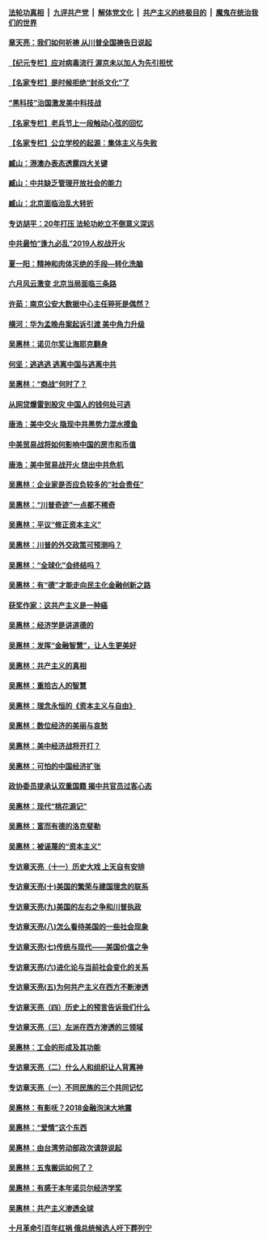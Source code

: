 ####  [法轮功真相](../../../../basic/blob/master/README.md?t=06212031) &nbsp;|&nbsp; [九评共产党](../../../../9ping.md/blob/master/README.md?t=06212031) &nbsp;|&nbsp; [解体党文化](../../../../jtdwh.md/blob/master/README.md?t=06212031)  &nbsp;|&nbsp; [共产主义的终极目的](../../../../gczydzjmd.md/blob/master/README.md?t=06212031) &nbsp;|&nbsp; [魔鬼在统治我们的世界](../../../../mgztzwmdsj.md/blob/master/README.md?t=06212031) 

#### [章天亮：我们如何祈祷 从川普全国祷告日说起](../pages/nsc423/n11944627.md?t=06212031) 

#### [【纪元专栏】应对病毒流行 渥京未以加人为先引担忧](../pages/nsc423/n11875714.md?t=06212031) 

#### [【名家专栏】是时候拒绝“封杀文化”了](../pages/nsc423/n11814093.md?t=06212031) 

#### [“黑科技”治国激发美中科技战](../pages/nsc423/n11638056.md?t=06212031) 

#### [【名家专栏】老兵节上一段触动心弦的回忆](../pages/nsc423/n11646016.md?t=06212031) 

#### [【名家专栏】公立学校的起源：集体主义与失败](../pages/nsc423/n11601833.md?t=06212031) 

#### [臧山：港澳办表态透露四大关键](../pages/nsc423/n11421628.md?t=06212031) 

#### [臧山：中共缺乏管理开放社会的能力](../pages/nsc423/n11407457.md?t=06212031) 

#### [臧山：北京面临治乱大转折](../pages/nsc423/n11406895.md?t=06212031) 

#### [专访胡平：20年打压 法轮功屹立不倒意义深远](../pages/nsc423/n11398800.md?t=06212031) 

#### [中共最怕“逢九必乱”2019人权战开火](../pages/nsc423/n11385248.md?t=06212031) 

#### [夏一阳：精神和肉体灭绝的手段—转化洗脑](../pages/nsc423/n11368250.md?t=06212031) 

#### [六月风云激变 北京当局面临三条路](../pages/nsc423/n11313668.md?t=06212031) 

#### [许茹：南京公安大数据中心主任猝死是偶然？](../pages/nsc423/n11064744.md?t=06212031) 

#### [横河：华为孟晚舟案起诉引渡 美中角力升级](../pages/nsc423/n11027230.md?t=06212031) 

#### [吴惠林：诺贝尔奖让海耶克翻身](../pages/nsc423/n10890049.md?t=06212031) 

#### [何坚：逃逃逃 逃离中国与逃离中共](../pages/nsc423/n10592891.md?t=06212031) 

#### [吴惠林：“商战”何时了？](../pages/nsc423/n10573558.md?t=06212031) 

#### [从网贷爆雷到股灾 中国人的钱何处可逃](../pages/nsc423/n10572800.md?t=06212031) 

#### [唐浩：美中交火 隐现中共黑势力混水摸鱼](../pages/nsc423/n10544040.md?t=06212031) 

#### [中美贸易战将如何影响中国的房市和币值](../pages/nsc423/n10543697.md?t=06212031) 

#### [唐浩：美中贸易战开火 烧出中共危机](../pages/nsc423/n10540126.md?t=06212031) 

#### [吴惠林：企业家是否应负较多的“社会责任”](../pages/nsc423/n10535022.md?t=06212031) 

#### [吴惠林：“川普奇迹”一点都不稀奇](../pages/nsc423/n10512808.md?t=06212031) 

#### [吴惠林：平议“修正资本主义”](../pages/nsc423/n10495724.md?t=06212031) 

#### [吴惠林：川普的外交政策可预测吗？](../pages/nsc423/n10462387.md?t=06212031) 

#### [吴惠林：“全球化”会终结吗？](../pages/nsc423/n10452838.md?t=06212031) 

#### [吴惠林：有“德”才能走向民主化金融创新之路](../pages/nsc423/n10432292.md?t=06212031) 

#### [获奖作家：这共产主义是一种癌](../pages/nsc423/n10431541.md?t=06212031) 

#### [吴惠林：经济学是讲道德的](../pages/nsc423/n10398014.md?t=06212031) 

#### [吴惠林：发挥“金融智慧”，让人生更美好](../pages/nsc423/n10375019.md?t=06212031) 

#### [吴惠林：共产主义的真相](../pages/nsc423/n10351394.md?t=06212031) 

#### [吴惠林：重拾古人的智慧](../pages/nsc423/n10337691.md?t=06212031) 

#### [吴惠林：理念永恒的《资本主义与自由》](../pages/nsc423/n10316274.md?t=06212031) 

#### [吴惠林：数位经济的美丽与哀愁](../pages/nsc423/n10292946.md?t=06212031) 

#### [吴惠林：美中经济战将开打？](../pages/nsc423/n10258825.md?t=06212031) 

#### [吴惠林：可怕的中国经济扩张](../pages/nsc423/n10219147.md?t=06212031) 

#### [政协委员提承认双重国籍 揭中共官员过客心态](../pages/nsc423/n10208809.md?t=06212031) 

#### [吴惠林：现代“桃花源记”](../pages/nsc423/n10185234.md?t=06212031) 

#### [吴惠林：富而有德的洛克斐勒](../pages/nsc423/n10142264.md?t=06212031) 

#### [吴惠林：被诬蔑的“资本主义”](../pages/nsc423/n10124816.md?t=06212031) 

#### [专访章天亮（十一）历史大戏 上天自有安排](../pages/nsc423/n10094905.md?t=06212031) 

#### [专访章天亮(十)美国的繁荣与建国理念的联系](../pages/nsc423/n10094899.md?t=06212031) 

#### [专访章天亮(九)美国的左右之争和川普执政](../pages/nsc423/n10094889.md?t=06212031) 

#### [专访章天亮(八)怎么看待美国的一些社会现象](../pages/nsc423/n10094857.md?t=06212031) 

#### [专访章天亮(七)传统与现代——美国价值之争](../pages/nsc423/n10093140.md?t=06212031) 

#### [专访章天亮(六)进化论与当前社会变化的关系](../pages/nsc423/n10092036.md?t=06212031) 

#### [专访章天亮(五)为何共产主义在西方不断渗透](../pages/nsc423/n10083620.md?t=06212031) 

#### [专访章天亮（四）历史上的预言告诉我们什么](../pages/nsc423/n10083606.md?t=06212031) 

#### [专访章天亮（三）左派在西方渗透的三领域](../pages/nsc423/n10081115.md?t=06212031) 

#### [吴惠林：工会的形成及其功能](../pages/nsc423/n10080633.md?t=06212031) 

#### [专访章天亮（二）什么人和组织让人背离神](../pages/nsc423/n10076637.md?t=06212031) 

#### [专访章天亮（一）不同民族的三个共同记忆](../pages/nsc423/n10074188.md?t=06212031) 

#### [吴惠林：有影呒？2018金融泡沫大地震](../pages/nsc423/n10040534.md?t=06212031) 

#### [吴惠林：“爱情”这个东西](../pages/nsc423/n10019423.md?t=06212031) 

#### [吴惠林：由台湾劳动部政次请辞说起](../pages/nsc423/n9979679.md?t=06212031) 

#### [吴惠林：五鬼搬运如何了？](../pages/nsc423/n9925338.md?t=06212031) 

#### [吴惠林：有感于本年诺贝尔经济学奖](../pages/nsc423/n9871883.md?t=06212031) 

#### [吴惠林：共产主义渗透全球](../pages/nsc423/n9812748.md?t=06212031) 

#### [十月革命引百年红祸 俄总统候选人吁下葬列宁](../pages/nsc423/n9810182.md?t=06212031) 

